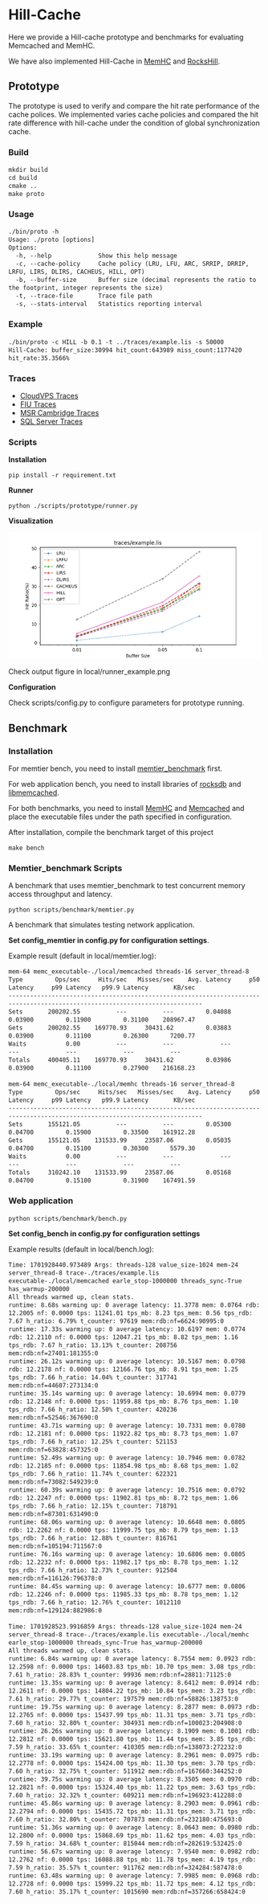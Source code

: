 # Hill-Cache

Here we provide a Hill-cache prototype and benchmarks for evaluating Memcached and MemHC.

We have also implemented Hill-Cache in [MemHC](https://github.com/liyunfan1223/MemHC) and [RocksHill](https://github.com/liyunfan1223/RocksHill).

## Prototype

The prototype is used to verify and compare the hit rate performance of the cache polices. We implemented varies cache policies and compared the hit rate difference with hill-cache under the condition of global synchronization cache.

### Build
```
mkdir build
cd build
cmake ..
make proto
```

### Usage
```
./bin/proto -h
Usage: ./proto [options]
Options:
  -h, --help             Show this help message
  -c, --cache-policy     Cache policy (LRU, LFU, ARC, SRRIP, DRRIP, LRFU, LIRS, DLIRS, CACHEUS, HILL, OPT)
  -b, --buffer-size      Buffer size (decimal represents the ratio to the footprint, integer represents the size)
  -t, --trace-file       Trace file path
  -s, --stats-interval   Statistics reporting interval
```

### Example
```
./bin/proto -c HILL -b 0.1 -t ../traces/example.lis -s 50000
Hill-Cache: buffer_size:30994 hit_count:643989 miss_count:1177420 hit_rate:35.3566%
```

### Traces

- [CloudVPS Traces](https://visa.lab.asu.edu/web/resources/traces/traces-cloudvps/)
- [FIU Traces](http://iotta.snia.org/traces/block-io/414)
- [MSR Cambridge Traces](http://iotta.snia.org/traces/block-io/388)
- [SQL Server Traces](http://iotta.snia.org/traces/block-io/130)

### Scripts

**Installation**
```
pip install -r requirement.txt
```
**Runner**
```
python ./scripts/prototype/runner.py
```
**Visualization**

![](docs/runner_example.png)

Check output figure in local/runner_example.png

**Configuration**

Check scripts/config.py to configure parameters for prototype running.


## Benchmark

### Installation

For memtier bench, you need to install [memtier_benchmark](https://github.com/RedisLabs/memtier_benchmark) first.

For web application bench, you need to install libraries of [rocksdb](https://rocksdb.org/) and [libmemcached](https://libmemcached.org/libMemcached.html).

For both benchmarks, you need to install [MemHC](https://github.com/liyunfan1223/MemHC) and [Memcached](https://github.com/memcached/memcached) and place the executable files under the path specified in configuration.

After installation, compile the benchmark target of this project
```
make bench
```

### Memtier_benchmark Scripts

A benchmark that uses memtier_benchmark to test concurrent memory access throughput and latency.

```
python scripts/benchmark/memtier.py
```
A benchmark that simulates testing network application.

**Set config_memtier in config.py for configuration settings**.

Example result (default in local/memtier.log):
```
mem-64 memc_executable-./local/memcached threads-16 server_thread-8
Type         Ops/sec     Hits/sec   Misses/sec    Avg. Latency     p50 Latency     p99 Latency   p99.9 Latency       KB/sec 
----------------------------------------------------------------------------------------------------------------------------
Sets       200202.55          ---          ---         0.04088         0.03900         0.11900         0.31100    208967.47 
Gets       200202.55    169770.93     30431.62         0.03883         0.03900         0.11100         0.26300      7200.77 
Waits           0.00          ---          ---             ---             ---             ---             ---          --- 
Totals     400405.11    169770.93     30431.62         0.03986         0.03900         0.11100         0.27900    216168.23 

mem-64 memc_executable-./local/memhc threads-16 server_thread-8
Type         Ops/sec     Hits/sec   Misses/sec    Avg. Latency     p50 Latency     p99 Latency   p99.9 Latency       KB/sec 
----------------------------------------------------------------------------------------------------------------------------
Sets       155121.05          ---          ---         0.05300         0.04700         0.15900         0.33500    161912.28 
Gets       155121.05    131533.99     23587.06         0.05035         0.04700         0.15100         0.30300      5579.30 
Waits           0.00          ---          ---             ---             ---             ---             ---          --- 
Totals     310242.10    131533.99     23587.06         0.05168         0.04700         0.15100         0.31900    167491.59 

```
### Web application
```
python scripts/benchmark/bench.py
```

**Set config_bench in config.py for configuration settings**

Example results (default in local/bench.log): 
```
Time: 1701928440.973489 Args: threads-128 value_size-1024 mem-24 server_thread-8 trace-./traces/example.lis executable-./local/memcached earle_stop-1000000 threads_sync-True has_warmup-200000
All threads warmed up, clean stats.
runtime: 8.68s warming up: 0 average latency: 11.3778 mem: 0.0764 rdb: 12.2005 nf: 0.0000 tps: 11241.01 tps_mb: 8.23 tps_mem: 0.56 tps_rdb: 7.67 h_ratio: 6.79% t_counter: 97619 mem:rdb:nf=6624:90995:0
runtime: 17.33s warming up: 0 average latency: 10.6197 mem: 0.0774 rdb: 12.2110 nf: 0.0000 tps: 12047.21 tps_mb: 8.82 tps_mem: 1.16 tps_rdb: 7.67 h_ratio: 13.13% t_counter: 208756 mem:rdb:nf=27401:181355:0
runtime: 26.12s warming up: 0 average latency: 10.5167 mem: 0.0798 rdb: 12.2178 nf: 0.0000 tps: 12166.76 tps_mb: 8.91 tps_mem: 1.25 tps_rdb: 7.66 h_ratio: 14.04% t_counter: 317741 mem:rdb:nf=44607:273134:0
runtime: 35.14s warming up: 0 average latency: 10.6994 mem: 0.0779 rdb: 12.2148 nf: 0.0000 tps: 11959.88 tps_mb: 8.76 tps_mem: 1.10 tps_rdb: 7.66 h_ratio: 12.50% t_counter: 420236 mem:rdb:nf=52546:367690:0
runtime: 43.71s warming up: 0 average latency: 10.7331 mem: 0.0780 rdb: 12.2181 nf: 0.0000 tps: 11922.82 tps_mb: 8.73 tps_mem: 1.07 tps_rdb: 7.66 h_ratio: 12.25% t_counter: 521153 mem:rdb:nf=63828:457325:0
runtime: 52.49s warming up: 0 average latency: 10.7946 mem: 0.0782 rdb: 12.2185 nf: 0.0000 tps: 11854.98 tps_mb: 8.68 tps_mem: 1.02 tps_rdb: 7.66 h_ratio: 11.74% t_counter: 622321 mem:rdb:nf=73082:549239:0
runtime: 60.39s warming up: 0 average latency: 10.7516 mem: 0.0792 rdb: 12.2247 nf: 0.0000 tps: 11902.81 tps_mb: 8.72 tps_mem: 1.06 tps_rdb: 7.66 h_ratio: 12.15% t_counter: 718791 mem:rdb:nf=87301:631490:0
runtime: 68.06s warming up: 0 average latency: 10.6648 mem: 0.0805 rdb: 12.2262 nf: 0.0000 tps: 11999.75 tps_mb: 8.79 tps_mem: 1.13 tps_rdb: 7.66 h_ratio: 12.88% t_counter: 816761 mem:rdb:nf=105194:711567:0
runtime: 76.16s warming up: 0 average latency: 10.6806 mem: 0.0805 rdb: 12.2232 nf: 0.0000 tps: 11982.17 tps_mb: 8.78 tps_mem: 1.12 tps_rdb: 7.66 h_ratio: 12.73% t_counter: 912504 mem:rdb:nf=116126:796378:0
runtime: 84.45s warming up: 0 average latency: 10.6777 mem: 0.0806 rdb: 12.2246 nf: 0.0000 tps: 11985.33 tps_mb: 8.78 tps_mem: 1.12 tps_rdb: 7.66 h_ratio: 12.76% t_counter: 1012110 mem:rdb:nf=129124:882986:0

Time: 1701928523.9916859 Args: threads-128 value_size-1024 mem-24 server_thread-8 trace-./traces/example.lis executable-./local/memhc earle_stop-1000000 threads_sync-True has_warmup-200000
All threads warmed up, clean stats.
runtime: 6.84s warming up: 0 average latency: 8.7554 mem: 0.0923 rdb: 12.2598 nf: 0.0000 tps: 14603.83 tps_mb: 10.70 tps_mem: 3.08 tps_rdb: 7.61 h_ratio: 28.83% t_counter: 99936 mem:rdb:nf=28811:71125:0
runtime: 13.35s warming up: 0 average latency: 8.6412 mem: 0.0914 rdb: 12.2611 nf: 0.0000 tps: 14804.22 tps_mb: 10.84 tps_mem: 3.23 tps_rdb: 7.61 h_ratio: 29.77% t_counter: 197579 mem:rdb:nf=58826:138753:0
runtime: 19.75s warming up: 0 average latency: 8.2877 mem: 0.0973 rdb: 12.2765 nf: 0.0000 tps: 15437.99 tps_mb: 11.31 tps_mem: 3.71 tps_rdb: 7.60 h_ratio: 32.80% t_counter: 304931 mem:rdb:nf=100023:204908:0
runtime: 26.26s warming up: 0 average latency: 8.1909 mem: 0.1001 rdb: 12.2812 nf: 0.0000 tps: 15621.80 tps_mb: 11.44 tps_mem: 3.85 tps_rdb: 7.59 h_ratio: 33.65% t_counter: 410305 mem:rdb:nf=138073:272232:0
runtime: 33.19s warming up: 0 average latency: 8.2961 mem: 0.0975 rdb: 12.2778 nf: 0.0000 tps: 15424.00 tps_mb: 11.30 tps_mem: 3.70 tps_rdb: 7.60 h_ratio: 32.75% t_counter: 511912 mem:rdb:nf=167660:344252:0
runtime: 39.75s warming up: 0 average latency: 8.3505 mem: 0.0970 rdb: 12.2821 nf: 0.0000 tps: 15324.40 tps_mb: 11.22 tps_mem: 3.63 tps_rdb: 7.60 h_ratio: 32.32% t_counter: 609211 mem:rdb:nf=196923:412288:0
runtime: 45.86s warming up: 0 average latency: 8.2903 mem: 0.0961 rdb: 12.2794 nf: 0.0000 tps: 15435.72 tps_mb: 11.31 tps_mem: 3.71 tps_rdb: 7.60 h_ratio: 32.80% t_counter: 707873 mem:rdb:nf=232180:475693:0
runtime: 51.36s warming up: 0 average latency: 8.0643 mem: 0.0980 rdb: 12.2800 nf: 0.0000 tps: 15868.69 tps_mb: 11.62 tps_mem: 4.03 tps_rdb: 7.59 h_ratio: 34.68% t_counter: 815044 mem:rdb:nf=282619:532425:0
runtime: 56.67s warming up: 0 average latency: 7.9540 mem: 0.0982 rdb: 12.2762 nf: 0.0000 tps: 16088.88 tps_mb: 11.78 tps_mem: 4.19 tps_rdb: 7.59 h_ratio: 35.57% t_counter: 911762 mem:rdb:nf=324284:587478:0
runtime: 63.48s warming up: 0 average latency: 7.9985 mem: 0.0968 rdb: 12.2728 nf: 0.0000 tps: 15999.22 tps_mb: 11.72 tps_mem: 4.12 tps_rdb: 7.60 h_ratio: 35.17% t_counter: 1015690 mem:rdb:nf=357266:658424:0
```